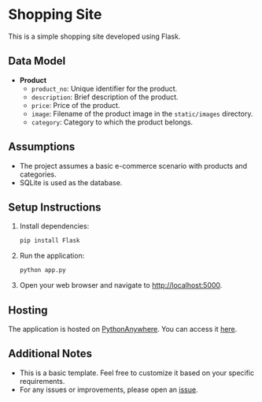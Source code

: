 # Shopping Site

This is a simple shopping site developed using Flask.

## Data Model

- **Product**
  - `product_no`: Unique identifier for the product.
  - `description`: Brief description of the product.
  - `price`: Price of the product.
  - `image`: Filename of the product image in the `static/images` directory.
  - `category`: Category to which the product belongs.

## Assumptions

- The project assumes a basic e-commerce scenario with products and categories.
- SQLite is used as the database.

## Setup Instructions

1. Install dependencies:
    ```bash
    pip install Flask
    ```

2. Run the application:
    ```bash
    python app.py
    ```

3. Open your web browser and navigate to [http://localhost:5000](http://localhost:5000).

## Hosting

The application is hosted on [PythonAnywhere](https://www.pythonanywhere.com/). You can access it [here](YOUR_PYTHONANYWHERE_URL).

## Additional Notes

- This is a basic template. Feel free to customize it based on your specific requirements.
- For any issues or improvements, please open an [issue](https://github.com/yourusername/shopping-site/issues).
